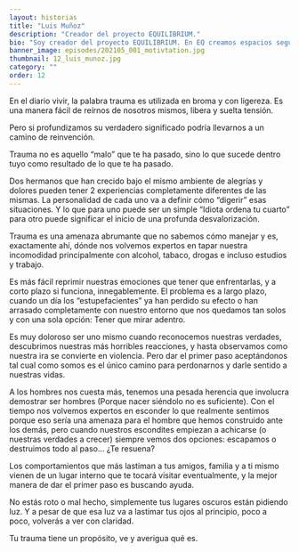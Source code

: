 ```yaml
---
layout: historias
title: "Luis Muñoz"
description: "Creador del proyecto EQUILIBRIUM."
bio: "Soy creador del proyecto EQUILIBRIUM. En EQ creamos espacios seguros para que las personas puedan aprender sobre salud mental y emocional a través de podcasts, libros, escritura, yoga y terapia."
banner_image: episodes/202105_001_motivtation.jpg
thumbnail: 12_luis_munoz.jpg
category: ""
order: 12
---
```


En el diario vivir, la palabra trauma es utilizada en broma y con ligereza. Es una manera fácil de reírnos de nosotros mismos, libera y suelta tensión. 
 
Pero si profundizamos su verdadero significado podría llevarnos a un camino de reinvención.
 
Trauma no es aquello “malo” que te ha pasado, sino lo que sucede dentro tuyo como resultado de lo que te ha pasado.
 
Dos hermanos que han crecido bajo el mismo ambiente de alegrías y dolores pueden tener 2 experiencias completamente diferentes de las mismas. La personalidad de cada uno va a definir cómo “digerir” esas situaciones. Y lo que para uno puede ser un simple “Idiota ordena tu cuarto” para otro puede significar el inicio de una profunda desvalorización.
 
Trauma es una amenaza abrumante que no sabemos cómo manejar y es, exactamente ahí, dónde nos volvemos expertos en tapar nuestra incomodidad principalmente con alcohol, tabaco, drogas e incluso estudios y trabajo.
 
Es más fácil reprimir nuestras emociones que tener que enfrentarlas, y a corto plazo si funciona, innegablemente. El problema es a largo plazo, cuando un día los “estupefacientes” ya han perdido su efecto o han arrasado completamente con nuestro entorno que nos quedamos tan solos y con una sola opción: Tener que mirar adentro.
 
Es muy doloroso ser uno mismo cuando reconocemos nuestras verdades, descubrimos nuestras más horribles reacciones, y hasta observamos como nuestra ira se convierte en violencia. Pero dar el primer paso aceptándonos tal cual como somos es el único camino para perdonarnos y darle sentido a nuestras vidas.
 
A los hombres nos cuesta más, tenemos una pesada herencia que involucra demostrar ser hombres (Porque nacer siéndolo no es suficiente). Con el tiempo nos volvemos expertos en esconder lo que realmente sentimos porque eso sería una amenaza para el hombre que hemos construido ante los demás, pero cuando nuestros escondites empiezan a achicarse (o nuestras verdades a crecer) siempre vemos dos opciones: escapamos o destruimos todo al paso… ¿Te resuena?
 
Los comportamientos que más lastiman a tus amigos, familia y a ti mismo vienen de un lugar interno que te tocará visitar eventualmente, y la mejor manera de dar el primer paso es buscando ayuda.
 
No estás roto o mal hecho, simplemente tus  lugares oscuros están pidiendo luz. Y a pesar de que esa luz va a lastimar tus ojos al principio, poco a poco, volverás a ver con claridad.
 
Tu trauma tiene un propósito, ve y averigua qué es.
